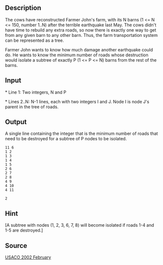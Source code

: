 <h2>Description</h2><p>The cows have reconstructed Farmer John's farm, with its N barns (1 &lt;= N &lt;= 150, number 1..N) after the terrible earthquake last May. The cows didn't have time to rebuild any extra roads, so now there is exactly one way to get from any given barn to any other barn.  Thus, the farm transportation system can be represented as a tree.
</p>
Farmer John wants to know how much damage another earthquake could do.  He wants to know the minimum number of roads whose destruction would isolate a subtree of exactly P (1 &lt;= P &lt;= N) barns from the rest of the barns.<h2>Input</h2><p>* Line 1: Two integers, N and P
</p>
* Lines 2..N: N-1 lines, each with two integers I and J.  Node I is node J's parent in the tree of roads.
<h2>Output</h2><p>A single line containing the integer that is the minimum number of roads that need to be destroyed for a subtree of P nodes to be isolated.
</p><pre><code class="language-input1">11 6
1 2
1 3
1 4
1 5
2 6
2 7
2 8
4 9
4 10
4 11
</code></pre><pre><code class="language-output1">2</code></pre><h2>Hint</h2><p>[A subtree with nodes (1, 2, 3, 6, 7, 8) will become isolated if roads 1-4 and 1-5 are destroyed.]
</p><h2>Source</h2><a href="searchproblem?field=source&amp;key=USACO+2002+February">USACO 2002 February</a>